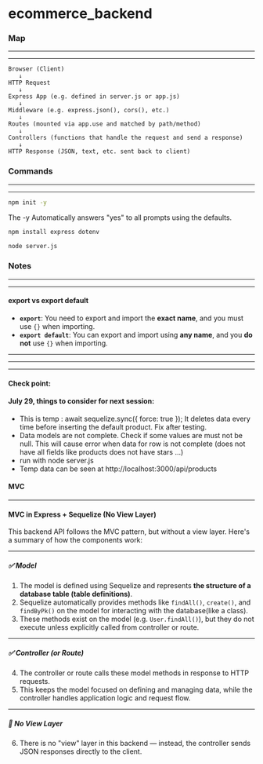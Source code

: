 # ecommerce_backend

### Map
--- 
---
```pgsql
Browser (Client)
   ↓
HTTP Request
   ↓
Express App (e.g. defined in server.js or app.js)
   ↓
Middleware (e.g. express.json(), cors(), etc.)
   ↓
Routes (mounted via app.use and matched by path/method)
   ↓
Controllers (functions that handle the request and send a response)
   ↓
HTTP Response (JSON, text, etc. sent back to client)
```
### Commands
---
---

```bash 
npm init -y
```
The -y Automatically answers "yes" to all prompts using the defaults.
```bash
npm install express dotenv
```
```bash
node server.js
```

### Notes
--- 
---

#### export vs export default

* **`export`**: You need to export and import the **exact name**, and you must use `{}` when importing.
* **`export default`**: You can export and import using **any name**, and you **do not** use `{}` when importing.

---
---
---
#### Check point: 
#### July 29, things to consider for next session:
- This is temp : await sequelize.sync({ force: true }); It deletes data every time before inserting the default product. Fix after testing.
- Data models are not complete. Check if some values are must not be null. This will cause error when data for row is not complete (does not have all fields like products does not have stars ...)
- run with node server.js
- Temp data can be seen at http://localhost:3000/api/products



#### MVC
---
#### MVC in Express + Sequelize (No View Layer)

This backend API follows the MVC pattern, but without a view layer. Here's a summary of how the components work:

---

##### ✅ Model

1. The model is defined using Sequelize and represents **the structure of a database table (table definitions)**.  
2. Sequelize automatically provides methods like `findAll()`, `create()`, and `findByPk()` on the model for interacting with the database(like a class).  
3. These methods exist on the model (e.g. `User.findAll()`), but they do not execute unless explicitly called from controller or route.

---

##### ✅ Controller (or Route)

4. The controller or route calls these model methods in response to HTTP requests.  
5. This keeps the model focused on defining and managing data, while the controller handles application logic and request flow.

---

##### 🚫 No View Layer

6. There is no "view" layer in this backend — instead, the controller sends JSON responses directly to the client.